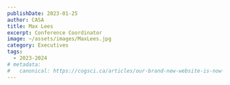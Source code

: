 ```yaml
---
publishDate: 2023-01-25
author: CASA
title: Max Lees
excerpt: Conference Coordinator
image: ~/assets/images/MaxLees.jpg
category: Executives
tags:
  - 2023-2024
# metadata:
#   canonical: https://cogsci.ca/articles/our-brand-new-website-is-now-live
---
```

